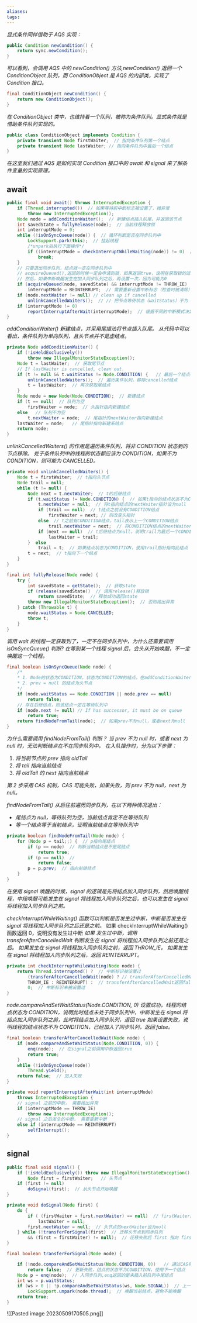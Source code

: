 ```yaml
---
aliases: 
tags: 
---
```

*显式条件同样借助于 AQS 实现：*

```java
public Condition newCondition() {  
	return sync.newCondition();  
}
```

*可以看到，会调用 AQS 中的 newCondition() 方法,newCondition() 返回一个 ConditionObject 队列，而 ConditionObject 是 AQS 的内部类，实现了 Condition 接口。*

```java
final ConditionObject newCondition() {  
	return new ConditionObject();  
}
```

*在 ConditionObject 类中，也维持着一个队列，被称为条件队列。显式条件就是借助条件队列实现的。*

```java
public class ConditionObject implements Condition {
	private transient Node firstWaiter;  // 指向条件队列第一个结点
	private transient Node lastWaiter; // 指向条件队列中最后一个结点
}
```

*在这里我们通过 AQS 是如何实现 Condition 接口中的 await 和 signal 来了解条件变量的实现原理。*

## await

```java
public final void await() throws InterruptedException {  
	if (Thread.interrupted())  // 如果等待前中断标志被设置了，抛异常
		throw new InterruptedException();  
	Node node = addConditionWaiter();  // 新建结点插入队尾，并返回该节点
	int savedState = fullyRelease(node);  // 当前线程释放锁
	int interruptMode = 0;  
	while (!isOnSyncQueue(node)) {  // 循环判断是否在同步队列中
		LockSupport.park(this);  // 挂起线程
		/*unpark后执行下面操作*/
		if ((interruptMode = checkInterruptWhileWaiting(node)) != 0)  //被唤醒后判断，断是否发生在 signal 将线程加入同步队列之后还是之前
			break;  
	}  
	// 只要退出同步队列，结点就一定在同步队列中
	// acquireQueued(),返回的时候一定会申请到锁，如果返回true，说明在获取锁的过程中发生过中断，此时中断标志因为判断被清除
	// 然后，如果中断唤醒发生在加入同步队列之后，再设置一次，因为可能为0
	if (acquireQueued(node, savedState) && interruptMode != THROW_IE)  
		interruptMode = REINTERRUPT;  // 需要重新设置中断标志（检查时被清除）
	if (node.nextWaiter != null) // clean up if cancelled  
		unlinkCancelledWaiters();  // // 把节点等待状态（waitStatus）不为 CONDITION 的节点移除
	if (interruptMode != 0)  
		reportInterruptAfterWait(interruptMode);  // 根据不同的中断模式决定是抛出中断异常还是重新标记中断
}
```

*addConditionWaiter() 新建结点，并采用尾插法将节点插入队尾。*
*从代码中可以看出，条件队列为单向队列，且头节点并不是虚结点。*

```java
private Node addConditionWaiter() {  
	if (!isHeldExclusively())  
		throw new IllegalMonitorStateException();  
	Node t = lastWaiter;  // 获取尾节点
	// If lastWaiter is cancelled, clean out.  
	if (t != null && t.waitStatus != Node.CONDITION) {   // 最后一个结点不为null，且不为CONDITION
		unlinkCancelledWaiters();  // 遍历条件队列，移除cancelled结点
		t = lastWaiter;  // 再次获取尾结点
	}  
	Node node = new Node(Node.CONDITION);  // 新建结点
	if (t == null)  // 队列为空
		firstWaiter = node;  // 头指针指向新建结点
	else   // 队列不为空
		t.nextWaiter = node;  // 尾指针的nextWaiter指向新建结点
	lastWaiter = node;   // 尾指针指向新建系结点
	return node;  
}
```

*unlinkCancelledWaiters() 的作用是遍历条件队列，将非 CONDITION 状态到的节点移除。*
*处于条件队列中的线程的状态都应该为 CONDITION，如果不为 CONDITION，则可能为 CANCELLED。*

```java
private void unlinkCancelledWaiters() {  
	Node t = firstWaiter;  // t指向头节点
	Node trail = null;  
	while (t != null) {  
		Node next = t.nextWaiter;  // t的后继结点
		if (t.waitStatus != Node.CONDITION) {  // 如果t指向的结点状态不为CONDITION
			t.nextWaiter = null;  // 将t指向结点的nextWaiter指针设为null
			if (trail == null)  // t结点之前没有CONDITION结点
				firstWaiter = next; // 则改变头指针
			else  // t之前有CONDITION结点，tail表示上一个CONDITION结点
				trail.nextWaiter = next;  // 将CONDITION结点的nextWaiter指针t的后继结点
			if (next == null)  // t后继结点为null，说明trail为最后一个CONDITION结点
				lastWaiter = trail;  
		}  else  
			trail = t;  // 如果结点状态为CONDITION，使用trail指针指向此结点
		t = next;  // t指向下一个结点
	}  
}
```

```java
final int fullyRelease(Node node) {  
	try {  
		int savedState = getState();  // 获取state
		if (release(savedState))  // 调用release()释放锁
			return savedState;  // 释放成功返回state
		throw new IllegalMonitorStateException();  // 否则抛出异常
	} catch (Throwable t) {  
		node.waitStatus = Node.CANCELLED;  
		throw t;  
	}  
}
```

*调用 wait 的线程一定获取到了，一定不在同步队列中，为什么还需要调用 isOnSyncQueue() 判断?*
*在等到某一个线程 signal 后，会头从开始唤醒，不一定唤醒这一个线程。*

```java
final boolean isOnSyncQueue(Node node) {  
	/*
	* 1. Node的状态为CONDITION，状态为CONDITION的结点，在addConditionWaiter()中被从条件队列移除
	* 2. prev = null 的结点为头节点
	*/
	if (node.waitStatus == Node.CONDITION || node.prev == null)  
		return false;  
	// 存在后继结点，则该结点一定在等待队列中
	if (node.next != null) // If has successor, it must be on queue  
		return true;  
	return findNodeFromTail(node);  // 如果prev不为null，或者next为null
}
```

*为什么需要调用 findNodeFromTail() 判断？*
*当 prev 不为 null 时，或者 next 为 null 时，无法判断结点在不在同步队列中。*
*在入队操作时，分为以下步骤：*
1. *将当前节点的 prev 指向 oldTail*
2. *将 tail 指向当前结点*
3. *将 oldTail 的 next 指向当前结点*

*第 2 步采用 CAS 机制，CAS 可能失败，如果失败，则 prev 不为 null，next 为 null。*

*findNodeFromTail() 从后往前遍历同步队列，在以下两种情况退出：*
+ *尾结点为 null，等待队列为空，当前结点肯定不在等待队列*
+ *等一个结点等于当前结点，证明当前结点在等待队列中*

```java
private boolean findNodeFromTail(Node node) {  
	for (Node p = tail;;) {  // p指向尾结点
		if (p == node)  // 判断当前结点是不是尾结点
			return true;  
		if (p == null)  // 
			return false;  
		p = p.prev;  // 指向前继结点
	}  
}
```

*在使用 signal 唤醒的时候，signal 的逻辑是先将结点加入同步队列，然后唤醒线程，中段唤醒可能发生在 signal 将线程加入同步队列之后，也可以发生在 signal 将线程加入同步队列之前。*

*checkInterruptWhileWaiting() 函数可以判断是否发生过中断，中断是否发生在 signal 将线程加入同步队列之后还是之前。*
如果 checkInterruptWhileWaiting() 函数返回 0，说明没有发生过中断
*如果 发生过中断，调用 transferAfterCancelledWait 判断发生在 signal 将线程加入同步队列之前还是之后。*
*如果发生在 signal 将线程加入同步队列之前，返回 THROW_IE。*
*如果发生在 signal 将线程加入同步队列之后，返回 REINTERRUPT。*

```java
private int checkInterruptWhileWaiting(Node node) {  
	return Thread.interrupted() ?  // 中断标识被设置过
		(transferAfterCancelledWait(node) ? // transferAfterCancelledWait返回true，THROW_IE
		THROW_IE : REINTERRUPT) :  // transferAfterCancelledWait返回false，REINTERRUPT
		0;  // 中断标识未被设置过
}
```

*node.compareAndSetWaitStatus(Node.CONDITION, 0) 设置成功，线程的结点状态为 CONDITION，说明此时结点未处于同步队列中，中断发生在 signal 将结点加入同步队列之前，此时将结点加入同步队列，返回 true*
*如果设置失败，说明线程的结点状态不为 CONDITION，已经加入了同步队列，返回 false。*

```java
final boolean transferAfterCancelledWait(Node node) {  
	if (node.compareAndSetWaitStatus(Node.CONDITION, 0)) {  
		enq(node);  // 在signal之前调用中断返回true
		return true;  
	}  
	while (!isOnSyncQueue(node))  
		Thread.yield();  
	return false;  // 加入失败
}
```

```java
private void reportInterruptAfterWait(int interruptMode)
    throws InterruptedException {
    // signal 之前的中断， 需要抛出异常
    if (interruptMode == THROW_IE)
        throw new InterruptedException();
    // signal 之后发生的中断， 需要重新中断
    else if (interruptMode == REINTERRUPT)
        selfInterrupt();
}
```

## signal

```java
public final void signal() {  
	if (!isHeldExclusively()) throw new IllegalMonitorStateException();  
		Node first = firstWaiter;   // 头节点
	if (first != null)  
		doSignal(first);  // 从头节点开始唤醒
}
```

```java
private void doSignal(Node first) {  
	do {  
		if ( (firstWaiter = first.nextWaiter) == null)  // firstWaiter指向下一个结点
			lastWaiter = null;  
		first.nextWaiter = null;  // 头节点的nextWaiter设为null
	} while (!transferForSignal(first)  // 迁移头节点到同步队列
		&& (first = firstWaiter) != null);  // 迁移失败后 first 指向 firstWaiter，即下一个结点
}
```

```java
final boolean transferForSignal(Node node) {  

	if (!node.compareAndSetWaitStatus(Node.CONDITION, 0))   // 通过CAS将状态更新为0
		return false;  // 更新失败，结点的状态不为CONDITION，使用下一个结点
	Node p = enq(node);  // 入同步队列,enq返回的是未插入前队列中尾结点
	int ws = p.waitStatus;  
	if (ws > 0 || !p.compareAndSetWaitStatus(ws, Node.SIGNAL))  // 上一个结点状态为CANCLED，或不不能设置为SIGNAL
		LockSupport.unpark(node.thread);  // 唤醒当前结点，避免不能唤醒
	return true;  
}
```

![[Pasted image 20230509170505.png]]

